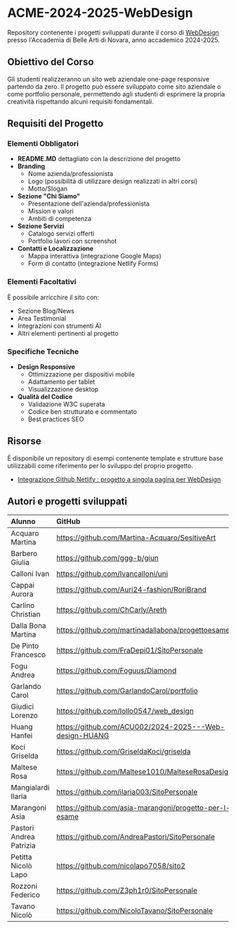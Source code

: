 # ACME-2024-2025-WebDesign

Repository contenente i progetti sviluppati durante il corso di [WebDesign](https://github.com/matteobaccan/CorsoWebDesign) presso l'Accademia di Belle Arti di Novara, anno accademico 2024-2025.

## Obiettivo del Corso

Gli studenti realizzeranno un sito web aziendale one-page responsive partendo da zero. Il progetto può essere sviluppato come sito aziendale o come portfolio personale, permettendo agli studenti di esprimere la propria creatività rispettando alcuni requisiti fondamentali.

## Requisiti del Progetto

### Elementi Obbligatori

- **README.MD** dettagliato con la descrizione del progetto
- **Branding**
  - Nome azienda/professionista
  - Logo (possibilità di utilizzare design realizzati in altri corsi)
  - Motto/Slogan
- **Sezione "Chi Siamo"**
  - Presentazione dell'azienda/professionista
  - Mission e valori
  - Ambiti di competenza
- **Sezione Servizi**
  - Catalogo servizi offerti
  - Portfolio lavori con screenshot
- **Contatti e Localizzazione**
  - Mappa interattiva (integrazione Google Maps)
  - Form di contatto (integrazione Netlify Forms)

### Elementi Facoltativi

È possibile arricchire il sito con:
- Sezione Blog/News
- Area Testimonial
- Integrazioni con strumenti AI
- Altri elementi pertinenti al progetto

### Specifiche Tecniche

- **Design Responsive**
  - Ottimizzazione per dispositivi mobile
  - Adattamento per tablet
  - Visualizzazione desktop
- **Qualità del Codice**
  - Validazione W3C superata
  - Codice ben strutturato e commentato
  - Best practices SEO

## Risorse

È disponibile un repository di esempi contenente template e strutture base utilizzabili come riferimento per lo sviluppo del proprio progetto.

- [Integrazione Github Netlify : progetto a singola pagina per WebDesign](https://github.com/matteobaccan/github-netlify-boilerplate)

## Autori e progetti sviluppati

| Alunno | GitHub | Netlify | Presenze | Progetto |
|:------|:------------|:-|:-|:-|
| Acquaro Martina | <https://github.com/Martina-Acquaro/SesitiveArt> | <https://sensitiveart.netlify.app> | S | N |
| Barbero Giulia | <https://github.com/ggg-b/giun> | <https://webdesign-portfolio.netlify.app> | S | N |
| Calloni Ivan | <https://github.com/Ivancalloni/uni> | <https://ivancalloni.netlify.app> | S | N |
| Cappai Aurora | <https://github.com/Auri24-fashion/RoriBrand> | <https://cappaiportfolio.netlify.app/> | S | N |
| Carlino Christian | <https://github.com/ChCarly/Areth> | <https://christiancarlino.netlify.app/> | N | N |
| Dalla Bona Martina | <https://github.com/martinadallabona/progettoesame> | <https://progettoesamedallabona.netlify.app> | S | S |
| De Pinto Francesco | <https://github.com/FraDepi01/SitoPersonale> | <https://fradepi.netlify.app> | S | S |
| Fogu Andrea | <https://github.com/Foguus/Diamond> | <https://foguandrea-portfolio.netlify.app> | S | N |
| Garlando Carol | <https://github.com/GarlandoCarol/portfolio> | <https://portfoliogcarol.netlify.app/> | S | N |
| Giudici Lorenzo | <https://github.com/lollo0547/web_design> | <https://moonlit-syrniki-9c90d0.netlify.app/> | S | S |
| Huang Hanfei | <https://github.com/ACU002/2024-2025---Web-design-HUANG> | <https://2024-2025-web-design-huang.vercel.app> | S | N |
| Koci Griselda | <https://github.com/GriseldaKoci/griselda> | <https://eserciziowebdesign.netlify.app> | S | N |
| Maltese Rosa | <https://github.com/Maltese1010/MalteseRosaDesign> | <https://malteserosadesign.netlify.app> | N | N |
| Mangialardi Ilaria | <https://github.com/ilaria003/SitoPersonale> | <https://ilariamangialardi.netlify.app/> | S | N |
| Marangoni Asia | <https://github.com/asia-marangoni/progetto-per-l-esame> | <https://progettoesamemarangoni.netlify.app> | S | N |
| Pastori Andrea Patrizia | <https://github.com/AndreaPastori/SitoPersonale> | <https://pastoriandrea-portfolio.netlify.app> | S | S |
| Petitta Nicolò Lapo | <https://github.com/nicolapo7058/sito2> | <https://nicolapo2.netlify.app/> | S | N |
| Rozzoni Federico | <https://github.com/Z3ph1r0/SitoPersonale> | <https://federico-rozzoni-graphic.netlify.app/> | S | N |
| Tavano Nicolò | <https://github.com/NicoloTavano/SitoPersonale> | <https://sitopersonalenic.netlify.app> | S | N |





